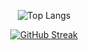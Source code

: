 <div align="center">

![Top Langs](https://github-readme-stats.vercel.app/api/top-langs/?username=Hasnaaaae&langs_count=12)
</div>
<div align="center">

<a href="https://git.io/streak-stats"><img src="https://github-readme-streak-stats.herokuapp.com?user=Hasnaaaae&theme=blux" alt="GitHub Streak" /></a>
 
</div>
